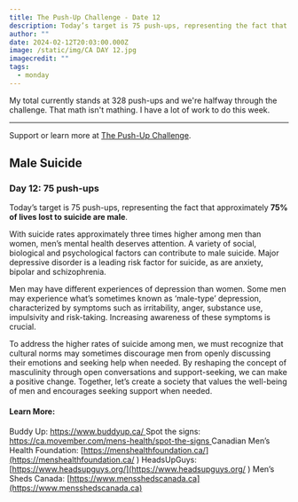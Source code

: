 ```yaml
---
title: The Push-Up Challenge - Date 12
description: Today’s target is 75 push-ups, representing the fact that approximately 75% of lives lost to suicide are male.
author: ""
date: 2024-02-12T20:03:00.000Z
image: /static/img/CA DAY 12.jpg
imagecredit: ""
tags:
  - monday
---
```

My total currently stands at 328 push-ups and we're halfway through the challenge. That math isn't mathing. I have a lot of work to do this week.
***
Support or learn more at [The Push-Up Challenge](https://www.thepushupchallenge.ca/fundraiser/peterrandazzo/the-push-up-challenge).

## Male Suicide
### Day 12: 75 push-ups

Today’s target is 75 push-ups, representing the fact that approximately **75% of lives lost to suicide are male**.

With suicide rates approximately three times higher among men than women, men’s mental health deserves attention. A variety of social, biological and psychological factors can contribute to male suicide. Major depressive disorder is a leading risk factor for suicide, as are anxiety, bipolar and schizophrenia.

Men may have different experiences of depression than women. Some men may experience what’s sometimes known as ‘male-type’ depression, characterized by symptoms such as irritability, anger, substance use, impulsivity and risk-taking. Increasing awareness of these symptoms is crucial.

To address the higher rates of suicide among men, we must recognize that cultural norms may sometimes discourage men from openly discussing their emotions and seeking help when needed. By reshaping the concept of masculinity through open conversations and support-seeking, we can make a positive change. Together, let’s create a society that values the well-being of men and encourages seeking support when needed.

#### Learn More:

Buddy Up: [https://www.buddyup.ca/ ](https://www.buddyup.ca/ )
Spot the signs: [https://ca.movember.com/mens-health/spot-the-signs ](https://ca.movember.com/mens-health/spot-the-signs )
Canadian Men’s Health Foundation: [https://menshealthfoundation.ca/](https://menshealthfoundation.ca/ )
HeadsUpGuys: [https://www.headsupguys.org/](https://www.headsupguys.org/ )
Men’s Sheds Canada: [https://www.mensshedscanada.ca](https://www.mensshedscanada.ca)
